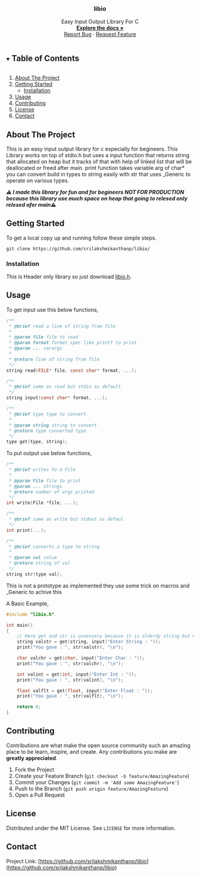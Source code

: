 <!-- PROJECT LOGO -->
<br />
<p align="center">
  <h3 align="center">libio</h3>
  <p align="center">
    Easy Input Output Library For C
    <br />
    <a href="https://srilakshmikanthanp.github.io/libio/docs/"><strong>Explore the docs »</strong></a>
    <br />
    <a href="https://github.com/srilakshmikanthanp/libio/issues">Report Bug</a>
    ·
    <a href="https://github.com/srilakshmikanthanp/libio/issues">Request Feature</a>
  </p>
</p>

<!-- TABLE OF CONTENTS -->
<details open="open">
  <summary><h2 style="display: inline-block">Table of Contents</h2></summary>
  <ol>
    <li>
      <a href="#about-the-project">About The Project</a>
    </li>
    <li>
      <a href="#getting-started">Getting Started</a>
      <ul>
        <li><a href="#installation">Installation</a></li>
      </ul>
    </li>
    <li><a href="#usage">Usage</a></li>
    <li><a href="#contributing">Contributing</a></li>
    <li><a href="#license">License</a></li>
    <li><a href="#contact">Contact</a></li>
  </ol>
</details>

<!-- ABOUT THE PROJECT -->
## About The Project

This is an easy input output library for c especially for begineers. This Library works on top of stdio.h but uses a input function that returns string that allocated on heap but it tracks of that with help of linked list that will be deallocated or freed after main. print function takes variable arg of char* you can convert build in types to string easily with str that uses _Generic to operate on various types.

**_⚠️ I made this library for fun and for begineers NOT FOR PRODUCTION because this library use much space on heap that going to relesed only relesed afer main_:warning:**

<!-- GETTING STARTED -->
## Getting Started

To get a local copy up and running follow these simple steps.

~~~shell
git clone https://github.com/srilakshmikanthanp/libio/
~~~

### Installation

This is Header only library so just download [libio.h](src/srilakshmikanthanp/libio.h).

<!-- USAGE EXAMPLES -->
## Usage

To get input use this below functions,

~~~c
/**
 * @brief read a line of string from file
 * 
 * @param file file to read
 * @param format format spec like printf to print
 * @param ... varargs
 * 
 * @return line of string from file
 */
string read(FILE* file, const char* format, ...);

/**
 * @brief same as read but stdin as default
 */
string input(const char* format, ...);

/**
 * @brief type type to convert
 * 
 * @param string string to convert
 * @return type converted type
 */
type get(type, string);
~~~

To put output use below functions,

~~~c
/**
 * @brief writes to a File
 * 
 * @param File file to print
 * @param ... strings
 * @return number of args printed
 */
int write(File *file, ...);

/**
 * @brief same as write but stdout as defaul
 */
int print(...);

/**
 * @brief converts a type to string
 * 
 * @param val value
 * @return string of val
 */
string str(type val);
~~~

This is not a prototype as implemented they use some trick on macros and _Generic to achive this

A Basic Example,

~~~c
#include "libio.h"

int main()
{
    // Here get and str is unnessery because it is alderdy string but may help begineers
    string valstr = get(string, input("Enter String : "));
    print("You gave : ", str(valstr), "\n");

    char valchr = get(char, input("Enter Char : "));
    print("You gave : ", str(valchr), "\n");

    int valint = get(int, input("Enter Int : "));
    print("You gave : ", str(valint), "\n");

    float valflt = get(float, input("Enter Float : "));
    print("You gave : ", str(valflt), "\n");

    return 0;
}
~~~

<!-- CONTRIBUTING -->
## Contributing

Contributions are what make the open source community such an amazing place to be learn, inspire, and create. Any contributions you make are **greatly appreciated**.

1. Fork the Project
2. Create your Feature Branch (`git checkout -b feature/AmazingFeature`)
3. Commit your Changes (`git commit -m 'Add some AmazingFeature'`)
4. Push to the Branch (`git push origin feature/AmazingFeature`)
5. Open a Pull Request

<!-- LICENSE -->
## License

Distributed under the MIT License. See `LICENSE` for more information.

<!-- CONTACT -->
## Contact

Project Link: [https://github.com/srilakshmikanthanp/libio](https://github.com/srilakshmikanthanp/libio)
